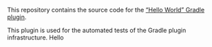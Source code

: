 This repository contains the source code for the [“Hello World” Gradle plugin](http://plugins.gradle.org/plugin/org.gradle.hello-world).

This plugin is used for the automated tests of the Gradle plugin infrastructure.
 Hello
